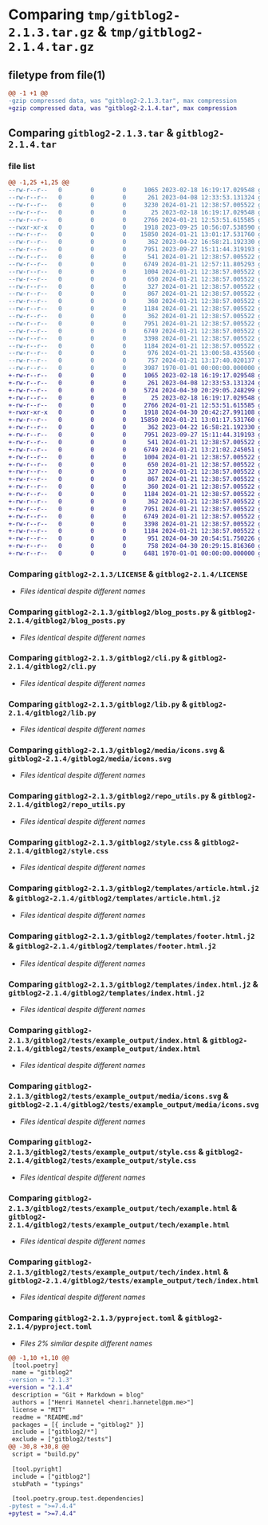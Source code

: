# Comparing `tmp/gitblog2-2.1.3.tar.gz` & `tmp/gitblog2-2.1.4.tar.gz`

## filetype from file(1)

```diff
@@ -1 +1 @@
-gzip compressed data, was "gitblog2-2.1.3.tar", max compression
+gzip compressed data, was "gitblog2-2.1.4.tar", max compression
```

## Comparing `gitblog2-2.1.3.tar` & `gitblog2-2.1.4.tar`

### file list

```diff
@@ -1,25 +1,25 @@
--rw-r--r--   0        0        0     1065 2023-02-18 16:19:17.029548 gitblog2-2.1.3/LICENSE
--rw-r--r--   0        0        0      261 2023-04-08 12:33:53.131324 gitblog2-2.1.3/build.py
--rw-r--r--   0        0        0     3230 2024-01-21 12:38:57.005522 gitblog2-2.1.3/docs/index.md
--rw-r--r--   0        0        0       25 2023-02-18 16:19:17.029548 gitblog2-2.1.3/gitblog2/__init__.py
--rw-r--r--   0        0        0     2766 2024-01-21 12:53:51.615585 gitblog2-2.1.3/gitblog2/blog_posts.py
--rwxr-xr-x   0        0        0     1918 2023-09-25 10:56:07.538590 gitblog2-2.1.3/gitblog2/cli.py
--rw-r--r--   0        0        0    15850 2024-01-21 13:01:17.531760 gitblog2-2.1.3/gitblog2/lib.py
--rw-r--r--   0        0        0      362 2023-04-22 16:58:21.192330 gitblog2-2.1.3/gitblog2/media/favicon.svg
--rw-r--r--   0        0        0     7951 2023-09-27 15:11:44.319193 gitblog2-2.1.3/gitblog2/media/icons.svg
--rw-r--r--   0        0        0      541 2024-01-21 12:38:57.005522 gitblog2-2.1.3/gitblog2/repo_utils.py
--rw-r--r--   0        0        0     6749 2024-01-21 12:57:11.805293 gitblog2-2.1.3/gitblog2/style.css
--rw-r--r--   0        0        0     1004 2024-01-21 12:38:57.005522 gitblog2-2.1.3/gitblog2/templates/article.html.j2
--rw-r--r--   0        0        0      650 2024-01-21 12:38:57.005522 gitblog2-2.1.3/gitblog2/templates/footer.html.j2
--rw-r--r--   0        0        0      327 2024-01-21 12:38:57.005522 gitblog2-2.1.3/gitblog2/templates/head_common.html.j2
--rw-r--r--   0        0        0      867 2024-01-21 12:38:57.005522 gitblog2-2.1.3/gitblog2/templates/index.html.j2
--rw-r--r--   0        0        0      360 2024-01-21 12:38:57.005522 gitblog2-2.1.3/gitblog2/templates/navbar.html.j2
--rw-r--r--   0        0        0     1184 2024-01-21 12:38:57.005522 gitblog2-2.1.3/gitblog2/tests/example_output/index.html
--rw-r--r--   0        0        0      362 2024-01-21 12:38:57.005522 gitblog2-2.1.3/gitblog2/tests/example_output/media/favicon.svg
--rw-r--r--   0        0        0     7951 2024-01-21 12:38:57.005522 gitblog2-2.1.3/gitblog2/tests/example_output/media/icons.svg
--rw-r--r--   0        0        0     6749 2024-01-21 12:38:57.005522 gitblog2-2.1.3/gitblog2/tests/example_output/style.css
--rw-r--r--   0        0        0     3398 2024-01-21 12:38:57.005522 gitblog2-2.1.3/gitblog2/tests/example_output/tech/example.html
--rw-r--r--   0        0        0     1184 2024-01-21 12:38:57.005522 gitblog2-2.1.3/gitblog2/tests/example_output/tech/index.html
--rw-r--r--   0        0        0      976 2024-01-21 13:00:58.435560 gitblog2-2.1.3/gitblog2/tests/test_e2e.py
--rw-r--r--   0        0        0      757 2024-01-21 13:17:40.020137 gitblog2-2.1.3/pyproject.toml
--rw-r--r--   0        0        0     3987 1970-01-01 00:00:00.000000 gitblog2-2.1.3/PKG-INFO
+-rw-r--r--   0        0        0     1065 2023-02-18 16:19:17.029548 gitblog2-2.1.4/LICENSE
+-rw-r--r--   0        0        0      261 2023-04-08 12:33:53.131324 gitblog2-2.1.4/build.py
+-rw-r--r--   0        0        0     5724 2024-04-30 20:29:05.248299 gitblog2-2.1.4/docs/index.md
+-rw-r--r--   0        0        0       25 2023-02-18 16:19:17.029548 gitblog2-2.1.4/gitblog2/__init__.py
+-rw-r--r--   0        0        0     2766 2024-01-21 12:53:51.615585 gitblog2-2.1.4/gitblog2/blog_posts.py
+-rwxr-xr-x   0        0        0     1918 2024-04-30 20:42:27.991108 gitblog2-2.1.4/gitblog2/cli.py
+-rw-r--r--   0        0        0    15850 2024-01-21 13:01:17.531760 gitblog2-2.1.4/gitblog2/lib.py
+-rw-r--r--   0        0        0      362 2023-04-22 16:58:21.192330 gitblog2-2.1.4/gitblog2/media/favicon.svg
+-rw-r--r--   0        0        0     7951 2023-09-27 15:11:44.319193 gitblog2-2.1.4/gitblog2/media/icons.svg
+-rw-r--r--   0        0        0      541 2024-01-21 12:38:57.005522 gitblog2-2.1.4/gitblog2/repo_utils.py
+-rw-r--r--   0        0        0     6749 2024-01-21 13:21:02.245051 gitblog2-2.1.4/gitblog2/style.css
+-rw-r--r--   0        0        0     1004 2024-01-21 12:38:57.005522 gitblog2-2.1.4/gitblog2/templates/article.html.j2
+-rw-r--r--   0        0        0      650 2024-01-21 12:38:57.005522 gitblog2-2.1.4/gitblog2/templates/footer.html.j2
+-rw-r--r--   0        0        0      327 2024-01-21 12:38:57.005522 gitblog2-2.1.4/gitblog2/templates/head_common.html.j2
+-rw-r--r--   0        0        0      867 2024-01-21 12:38:57.005522 gitblog2-2.1.4/gitblog2/templates/index.html.j2
+-rw-r--r--   0        0        0      360 2024-01-21 12:38:57.005522 gitblog2-2.1.4/gitblog2/templates/navbar.html.j2
+-rw-r--r--   0        0        0     1184 2024-01-21 12:38:57.005522 gitblog2-2.1.4/gitblog2/tests/example_output/index.html
+-rw-r--r--   0        0        0      362 2024-01-21 12:38:57.005522 gitblog2-2.1.4/gitblog2/tests/example_output/media/favicon.svg
+-rw-r--r--   0        0        0     7951 2024-01-21 12:38:57.005522 gitblog2-2.1.4/gitblog2/tests/example_output/media/icons.svg
+-rw-r--r--   0        0        0     6749 2024-01-21 12:38:57.005522 gitblog2-2.1.4/gitblog2/tests/example_output/style.css
+-rw-r--r--   0        0        0     3398 2024-01-21 12:38:57.005522 gitblog2-2.1.4/gitblog2/tests/example_output/tech/example.html
+-rw-r--r--   0        0        0     1184 2024-01-21 12:38:57.005522 gitblog2-2.1.4/gitblog2/tests/example_output/tech/index.html
+-rw-r--r--   0        0        0      951 2024-04-30 20:54:51.750226 gitblog2-2.1.4/gitblog2/tests/test_e2e.py
+-rw-r--r--   0        0        0      758 2024-04-30 20:29:15.816360 gitblog2-2.1.4/pyproject.toml
+-rw-r--r--   0        0        0     6481 1970-01-01 00:00:00.000000 gitblog2-2.1.4/PKG-INFO
```

### Comparing `gitblog2-2.1.3/LICENSE` & `gitblog2-2.1.4/LICENSE`

 * *Files identical despite different names*

### Comparing `gitblog2-2.1.3/gitblog2/blog_posts.py` & `gitblog2-2.1.4/gitblog2/blog_posts.py`

 * *Files identical despite different names*

### Comparing `gitblog2-2.1.3/gitblog2/cli.py` & `gitblog2-2.1.4/gitblog2/cli.py`

 * *Files identical despite different names*

### Comparing `gitblog2-2.1.3/gitblog2/lib.py` & `gitblog2-2.1.4/gitblog2/lib.py`

 * *Files identical despite different names*

### Comparing `gitblog2-2.1.3/gitblog2/media/icons.svg` & `gitblog2-2.1.4/gitblog2/media/icons.svg`

 * *Files identical despite different names*

### Comparing `gitblog2-2.1.3/gitblog2/repo_utils.py` & `gitblog2-2.1.4/gitblog2/repo_utils.py`

 * *Files identical despite different names*

### Comparing `gitblog2-2.1.3/gitblog2/style.css` & `gitblog2-2.1.4/gitblog2/style.css`

 * *Files identical despite different names*

### Comparing `gitblog2-2.1.3/gitblog2/templates/article.html.j2` & `gitblog2-2.1.4/gitblog2/templates/article.html.j2`

 * *Files identical despite different names*

### Comparing `gitblog2-2.1.3/gitblog2/templates/footer.html.j2` & `gitblog2-2.1.4/gitblog2/templates/footer.html.j2`

 * *Files identical despite different names*

### Comparing `gitblog2-2.1.3/gitblog2/templates/index.html.j2` & `gitblog2-2.1.4/gitblog2/templates/index.html.j2`

 * *Files identical despite different names*

### Comparing `gitblog2-2.1.3/gitblog2/tests/example_output/index.html` & `gitblog2-2.1.4/gitblog2/tests/example_output/index.html`

 * *Files identical despite different names*

### Comparing `gitblog2-2.1.3/gitblog2/tests/example_output/media/icons.svg` & `gitblog2-2.1.4/gitblog2/tests/example_output/media/icons.svg`

 * *Files identical despite different names*

### Comparing `gitblog2-2.1.3/gitblog2/tests/example_output/style.css` & `gitblog2-2.1.4/gitblog2/tests/example_output/style.css`

 * *Files identical despite different names*

### Comparing `gitblog2-2.1.3/gitblog2/tests/example_output/tech/example.html` & `gitblog2-2.1.4/gitblog2/tests/example_output/tech/example.html`

 * *Files identical despite different names*

### Comparing `gitblog2-2.1.3/gitblog2/tests/example_output/tech/index.html` & `gitblog2-2.1.4/gitblog2/tests/example_output/tech/index.html`

 * *Files identical despite different names*

### Comparing `gitblog2-2.1.3/pyproject.toml` & `gitblog2-2.1.4/pyproject.toml`

 * *Files 2% similar despite different names*

```diff
@@ -1,10 +1,10 @@
 [tool.poetry]
 name = "gitblog2"
-version = "2.1.3"
+version = "2.1.4"
 description = "Git + Markdown = blog"
 authors = ["Henri Hannetel <henri.hannetel@pm.me>"]
 license = "MIT"
 readme = "README.md"
 packages = [{ include = "gitblog2" }]
 include = ["gitblog2/*"]
 exclude = ["gitblog2/tests"]
@@ -30,8 +30,8 @@
 script = "build.py"
 
 [tool.pyright]
 include = ["gitblog2"]
 stubPath = "typings"
 
 [tool.poetry.group.test.dependencies]
-pytest = ">=7.4.4"
+pytest = ">=7.4.4"
```

